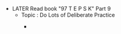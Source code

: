 - LATER Read book "97 T E P S K" Part 9
	- Topic : Do Lots of Deliberate Practice
		- ```apl
		  ```